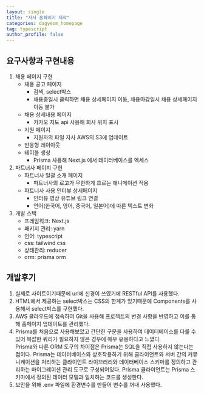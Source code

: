 ```yaml
---
layout: single
title: "자사 홈페이지 제작"
categories: dagyeom_homepage
tag: typescript
author_profile: false
---
```


## 요구사항과 구현내용
1. 채용 페이지 구현
    - 채용 공고 페이지
        - 검색, select박스
        - 채용중일시 클릭하면 채용 상세페이지 이동, 채용마감일시 채용 상세페이지 이동 불가
    - 채용 상세내용 페이지
        - 카카오 지도 api 사용해 회사 위치 표시
    - 지원 페이지
        - 지원자의 파일 자사 AWS의 S3에 업데이트
    - 반응형 레이아웃
    - 테이블 생성
        - Prisma 사용해 Next.js 에서 데이터베이스를 엑세스
2. 파트너사 페이지 구현
    - 파트너사 일괄 소개 페이지
       -  파트너사의 로고가 무한하게 흐르는 애니메이션 적용
    - 파트너사 사용 인터뷰 상세페이지
        - 인터뷰 영상 유튜브 링크 연결
        - 언어(한국어, 영어, 중국어, 일본어)에 따른 텍스트 변화
3. 개발 스택
    - 프레임워크: Next.js 
    - 패키지 관리: yarn 
    - 언어: typescript
    - css: tailwind css
    - 상태관리: reducer
    - orm: prisma orm


## 개발후기
1. 실제로 사이트이기때문에 url에 신경이 쓰였기에 RESTful API를 사용했다. 
2. HTML에서 제공하는 select박스는 CSS의 한계가 있기때문에 Components를 사용해서 select박스를 구현했다.
3. AWS 클라우드에 접속하여 Git을 사용해 프로젝트의 변경 사항을 반영하고 이를 통해 홈페이지 업데이트를 관리했다.
4. Prisma를 처음으로 사용해보았고 간단한 구문을 사용하여 데이터베이스를 다룰 수 있어 복잡한 쿼리가 필요하지 않은 경우에 매우 유용하다고 느꼈다.  
Prisma와 다른 ORM 도구의 차이점은 Prisma는 SQL을 직접 사용하지 않는다는 점이다. Prisma는 데이터베이스와 상호작용하기 위해 클라이언트와 서버 간의 커뮤니케이션을 처리하는 클라이언트 라이브러리와 데이터베이스 스키마를 정의하고 관리하는 마이그레이션 관리 도구로 구성되어있다. Prisma 클라이언트는 Prisma 스키마에서 정의된 데이터 모델과 일치하는 코드를 생성한다. 
5. 보안을 위해 .env 파일에 환경변수를 만들어 변수를 꺼내 사용했다.